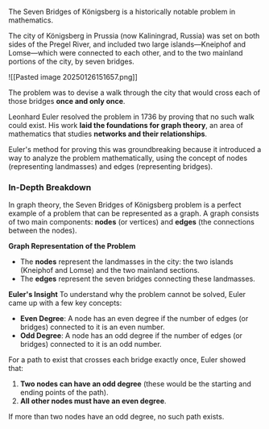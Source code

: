 The Seven Bridges of Königsberg is a historically notable problem in mathematics.

The city of Königsberg in Prussia (now Kaliningrad, Russia) was set on both sides of the Pregel River, and included two large islands—Kneiphof and Lomse—which were connected to each other, and to the two mainland portions of the city, by seven bridges. 

![[Pasted image 20250126151657.png]]

The problem was to devise a walk through the city that would cross each of those bridges **once and only once**.

Leonhard Euler resolved the problem in 1736 by proving that no such walk could exist. His work **laid the foundations for graph theory**, an area of mathematics that studies **networks and their relationships**.

Euler's method for proving this was groundbreaking because it introduced a way to analyze the problem mathematically, using the concept of nodes (representing landmasses) and edges (representing bridges).

### In-Depth Breakdown

In graph theory, the Seven Bridges of Königsberg problem is a perfect example of a problem that can be represented as a graph. A graph consists of two main components: **nodes** (or vertices) and **edges** (the connections between the nodes).

**Graph Representation of the Problem**
- The **nodes** represent the landmasses in the city: the two islands (Kneiphof and Lomse) and the two mainland sections.
- The **edges** represent the seven bridges connecting these landmasses.

**Euler's Insight**
To understand why the problem cannot be solved, Euler came up with a few key concepts:
- **Even Degree**: A node has an even degree if the number of edges (or bridges) connected to it is an even number.
- **Odd Degree**: A node has an odd degree if the number of edges (or bridges) connected to it is an odd number.

For a path to exist that crosses each bridge exactly once, Euler showed that:
1. **Two nodes can have an odd degree** (these would be the starting and ending points of the path).
2. **All other nodes must have an even degree**.

If more than two nodes have an odd degree, no such path exists.